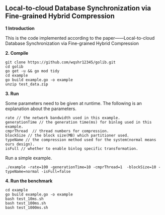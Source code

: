 ## Local-to-cloud Database Synchronization via Fine-grained Hybrid Compression

**1 Introduction**

This is the code implemented according to the paper——Local-to-cloud Database Synchronization via Fine-grained Hybrid Compression

**2. Compile**

```
git clone https://github.com/wqshr12345/golib.git
cd golib
go get -u && go mod tidy
cd example
go build example.go -o example
unzip test_data.zip
```
**3. Run**

Some parameters need to be given at runtime. The following is an explanation about the parameters.
```
rate // the network bandwidth used in this example.
generationTime // the generation time(ms) for binlog used in this example.
cmprThread  // thread numbers for compression.
blockSize // the block size(MB) which partitioner used.
typeName // the compression method used for the system(normal means ours design).
isFull // whether to enable binlog specific transformation.

```
Run a simple example.
```
./example -rate=100 -generationTime=10 -cmprThread=1  -blockSize=10 -typeName=normal -isFull=false
```
**4. Run the benchmark**
```
cd example
go build example.go -o example
bash test_10ms.sh
bash test_100ms.sh
bash test_1000ms.sh
```
